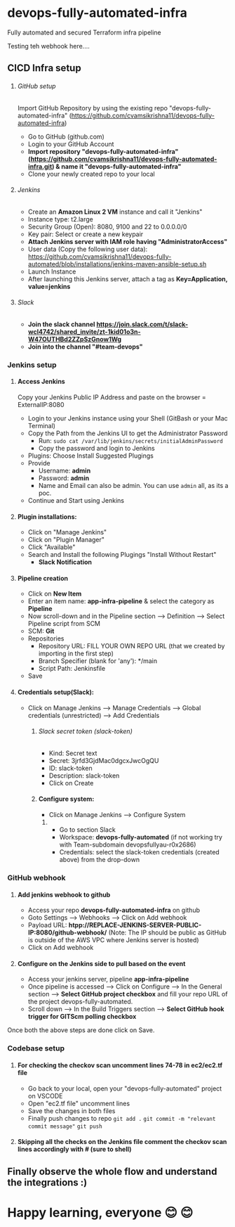 # devops-fully-automated-infra

Fully automated and secured Terraform infra pipeline

Testing teh webhook here....

## CICD Infra setup

1. ###### GitHub setup

   Import GitHub Repository by using the existing repo "devops-fully-automated-infra" (https://github.com/cvamsikrishna11/devops-fully-automated-infra)

   - Go to GitHub (github.com)
   - Login to your GitHub Account
   - **Import repository "devops-fully-automated-infra" (https://github.com/cvamsikrishna11/devops-fully-automated-infra.git) & name it "devops-fully-automated-infra"**
   - Clone your newly created repo to your local

2. ###### Jenkins

   - Create an **Amazon Linux 2 VM** instance and call it "Jenkins"
   - Instance type: t2.large
   - Security Group (Open): 8080, 9100 and 22 to 0.0.0.0/0
   - Key pair: Select or create a new keypair
   - **Attach Jenkins server with IAM role having "AdministratorAccess"**
   - User data (Copy the following user data): https://github.com/cvamsikrishna11/devops-fully-automated/blob/installations/jenkins-maven-ansible-setup.sh
   - Launch Instance
   - After launching this Jenkins server, attach a tag as **Key=Application, value=jenkins**

3. ###### Slack
   - **Join the slack channel https://join.slack.com/t/slack-wcl4742/shared_invite/zt-1kid01o3n-W47OUTHBd2ZZpSzGnow1Wg**
   - **Join into the channel "#team-devops"**

### Jenkins setup

1. #### Access Jenkins

   Copy your Jenkins Public IP Address and paste on the browser = ExternalIP:8080

   - Login to your Jenkins instance using your Shell (GitBash or your Mac Terminal)
   - Copy the Path from the Jenkins UI to get the Administrator Password
     - Run: `sudo cat /var/lib/jenkins/secrets/initialAdminPassword`
     - Copy the password and login to Jenkins
   - Plugins: Choose Install Suggested Plugings
   - Provide
     - Username: **admin**
     - Password: **admin**
     - Name and Email can also be admin. You can use `admin` all, as its a poc.
   - Continue and Start using Jenkins

2. #### Plugin installations:

   - Click on "Manage Jenkins"
   - Click on "Plugin Manager"
   - Click "Available"
   - Search and Install the following Plugings "Install Without Restart"
     - **Slack Notification**

3. #### Pipeline creation

   - Click on **New Item**
   - Enter an item name: **app-infra-pipeline** & select the category as **Pipeline**
   - Now scroll-down and in the Pipeline section --> Definition --> Select Pipeline script from SCM
   - SCM: **Git**
   - Repositories
     - Repository URL: FILL YOUR OWN REPO URL (that we created by importing in the first step)
     - Branch Specifier (blank for 'any'): \*/main
     - Script Path: Jenkinsfile
   - Save

4. #### Credentials setup(Slack):

   - Click on Manage Jenkins --> Manage Credentials --> Global credentials (unrestricted) --> Add Credentials

     1. ###### Slack secret token (slack-token)

        - Kind: Secret text
        - Secret: 3jrfd3GjdMac0dgcxJwcOgQU
        - ID: slack-token
        - Description: slack-token
        - Click on Create

     2. #### Configure system:

        - Click on Manage Jenkins --> Configure System

        1. - Go to section Slack
           - Workspace: **devops-fully-automated** (if not working try with Team-subdomain devopsfullyau-r0x2686)
           - Credentials: select the slack-token credentials (created above) from the drop-down

### GitHub webhook

1. #### Add jenkins webhook to github

   - Access your repo **devops-fully-automated-infra** on github
   - Goto Settings --> Webhooks --> Click on Add webhook
   - Payload URL: **htpp://REPLACE-JENKINS-SERVER-PUBLIC-IP:8080/github-webhook/** (Note: The IP should be public as GitHub is outside of the AWS VPC where Jenkins server is hosted)
   - Click on Add webhook

2. #### Configure on the Jenkins side to pull based on the event
   - Access your jenkins server, pipeline **app-infra-pipeline**
   - Once pipeline is accessed --> Click on Configure --> In the General section --> **Select GitHub project checkbox** and fill your repo URL of the project devops-fully-automated.
   - Scroll down --> In the Build Triggers section --> **Select GitHub hook trigger for GITScm polling checkbox**

Once both the above steps are done click on Save.

### Codebase setup

1. #### For checking the checkov scan uncomment lines 74-78 in ec2/ec2.tf file

   - Go back to your local, open your "devops-fully-automated" project on VSCODE
   - Open "ec2.tf file" uncomment lines
   - Save the changes in both files
   - Finally push changes to repo
     `git add .`
     `git commit -m "relevant commit message"`
     `git push`

2. #### Skipping all the checks on the Jenkins file comment the checkov scan lines accordingly with # (sure to shell)

## Finally observe the whole flow and understand the integrations :)

# Happy learning, everyone 😊 😊
